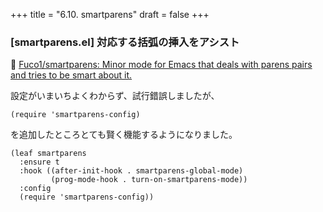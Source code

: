 +++
title = "6.10. smartparens"
draft = false
+++
### [smartparens.el] 対応する括弧の挿入をアシスト
🔗 [Fuco1/smartparens: Minor mode for Emacs that deals with parens pairs and tries to be smart about it.](https://github.com/Fuco1/smartparens) 

設定がいまいちよくわからず、試行錯誤しましたが、
```
(require 'smartparens-config)
```
を追加したところとても賢く機能するようになりました。 

```elisp
(leaf smartparens
  :ensure t
  :hook ((after-init-hook . smartparens-global-mode)
		 (prog-mode-hook . turn-on-smartparens-mode))
  :config
  (require 'smartparens-config))
```
